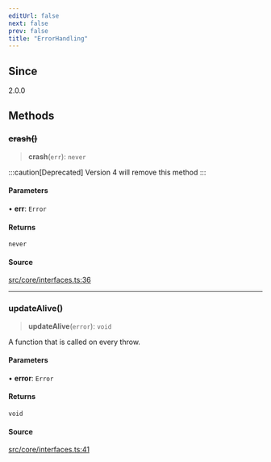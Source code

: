 ```yaml
---
editUrl: false
next: false
prev: false
title: "ErrorHandling"
---
```


## Since

2.0.0

## Methods

### ~~crash()~~

> **crash**(`err`): `never`

:::caution[Deprecated]
Version 4 will remove this method
:::

#### Parameters

• **err**: `Error`

#### Returns

`never`

#### Source

[src/core/interfaces.ts:36](https://github.com/sern-handler/handler/blob/2120b18c4e53e298bc3568422781c1bda05a7177/src/core/interfaces.ts#L36)

***

### updateAlive()

> **updateAlive**(`error`): `void`

A function that is called on every throw.

#### Parameters

• **error**: `Error`

#### Returns

`void`

#### Source

[src/core/interfaces.ts:41](https://github.com/sern-handler/handler/blob/2120b18c4e53e298bc3568422781c1bda05a7177/src/core/interfaces.ts#L41)
